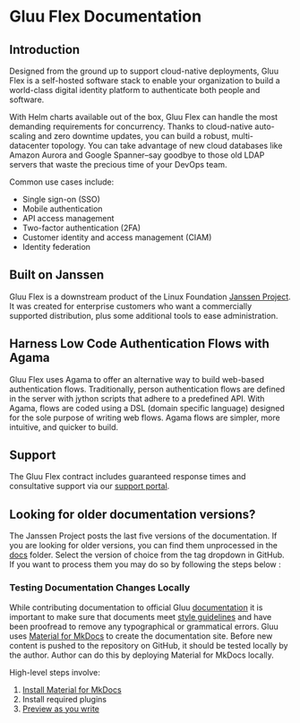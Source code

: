 # Gluu Flex Documentation

## Introduction

Designed from the ground up to support cloud-native deployments, Gluu Flex is a self-hosted software stack to enable your organization to build a world-class digital identity platform to authenticate both people and software.

With Helm charts available out of the box, Gluu Flex can handle the most demanding requirements for concurrency. Thanks to cloud-native auto-scaling and zero downtime updates, you can build a robust, multi-datacenter topology. You can take advantage of new cloud databases like Amazon Aurora and Google Spanner–say goodbye to those old LDAP servers that waste the precious time of your DevOps team.

Common use cases include:

- Single sign-on (SSO)   
- Mobile authentication    
- API access management  
- Two-factor authentication (2FA)
- Customer identity and access management (CIAM)   
- Identity federation      

## Built on Janssen

Gluu Flex is a downstream product of the Linux Foundation [Janssen Project](https://jans.io). It was created for enterprise customers who want a commercially supported distribution, plus some additional tools to ease administration.

## Harness Low Code Authentication Flows with Agama

Gluu Flex uses Agama to offer an alternative way to build web-based authentication flows. Traditionally, person authentication flows are defined in the server with jython scripts that adhere to a predefined API. With Agama, flows are coded using a DSL (domain specific language) designed for the sole purpose of writing web flows. Agama flows are simpler, more intuitive, and quicker to build.

## Support

The Gluu Flex contract includes guaranteed response times and consultative support via our [support portal](https://support.gluu.org).

## Looking for older documentation versions?

 The Janssen Project posts the last five versions of the documentation. If you are looking for older versions, you can find them unprocessed in the [docs](https://github.com/JanssenProject/jans/tree/main/docs) folder. Select the version of choice from the tag dropdown in GitHub. If you want to process them you may do so by following the steps below :
 
### Testing Documentation Changes Locally

While contributing documentation to official Gluu [documentation](https://docs.gluu.org/) it is important to make sure that documents meet [style guidelines](../CONTRIBUTING.md#documentation-style-guide) and have been proofread to remove any typographical or grammatical errors.
Gluu uses [Material for MkDocs](https://squidfunk.github.io/mkdocs-material/) to create the documentation site. Before new content is pushed to the repository on GitHub, it should be tested locally by the author. Author can do this by deploying Material for MkDocs locally.

High-level steps involve:

1. [Install Material for MkDocs](https://squidfunk.github.io/mkdocs-material/getting-started/#installation)
2. Install required plugins
3. [Preview as you write](https://squidfunk.github.io/mkdocs-material/creating-your-site/#previewing-as-you-write)
